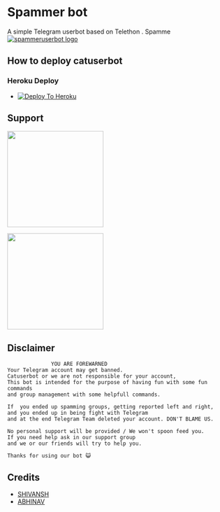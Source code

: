 # Spammer bot
A simple Telegram userbot based on Telethon .
Spamme
[![spammeruserbot logo](https://telegra.ph/file/9792f41cb0d17ada62bf6.jpg)](https://dashboard.heroku.com/new?button-url=https%3A%2F%2Fgithub.com%2Fabhinav1246%2Fspammerbot%2Ftree%2Fbugs&template=https%3A%2F%2Fgithub.com%2Fabhinav1246%2Fspammerbot)

## How to deploy catuserbot
### Heroku Deploy
  
  - [![Deploy To Heroku](https://www.herokucdn.com/deploy/button.svg)](https://dashboard.heroku.com/new?button-url=https%3A%2F%2Fgithub.com%2FMr-confused%2Fcatpack&template=https%3A%2F%2Fgithub.com%2FMr-confused%2Fcatpack)


  
## Support
   <a href="https://t.me/catuserbot17"><img src="https://img.shields.io/badge/Channel%20Support%3F-yes-green?&style=flat-square?&logo=telegram" width=220px></a></p>
   <a href="https://t.me/catuserbot_support"><img src="https://img.shields.io/badge/Group%20Support%3F-yes-green?&style=flat-square?&logo=telegram" width=220px></a></p>
   
   
## Disclaimer

```
              YOU ARE FOREWARNED
Your Telegram account may get banned.   
Catuserbot or we are not responsible for your account, 
This bot is intended for the purpose of having fun with some fun commands 
and group management with some helpfull commands.

If  you ended up spamming groups, getting reported left and right, 
and you ended up in being fight with Telegram 
and at the end Telegram Team deleted your account. DON'T BLAME US.

No personal support will be provided / We won't spoon feed you. 
If you need help ask in our support group 
and we or our friends will try to help you.

Thanks for using our bot 😺
```

## Credits
   - [SHIVANSH](http://t.me/Royal_Boy_45)
   - [ABHINAV](http://t.me/Fire_devil_xd)
